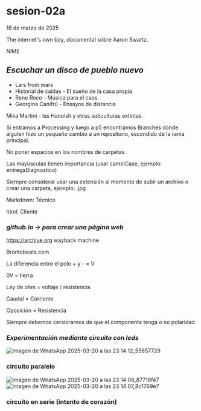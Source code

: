 # sesion-02a

18 de marzo de 2025

The internet's own boy, documental sobre Aaron Swartz.

NIME

## *Escuchar un disco de pueblo nuevo*

* Lars from mars
* Historial de caídas - El sueño de la casa propia
* Rene Roco - Música para el caos
* Georgina Canifrú - Ensayos de distancia

Mika Martini - las Hanoish y otras subculturas extintas

Si entramos a Processing y luego a p5 encontramos Branches donde alguien hizo un pequeño cambio a un repositorio, escondido de la rama principal.

No poner espacios en los nombres de carpetas.

Las mayúsculas tienen importancia (usar camelCase, ejemplo: entregaDiagnostico)

Siempre considerar usar una extensión al momento de subir un archivo o crear una carpeta, ejemplo: .jpg

Markdown: Técnico

html: Cliente

### *github.io -> para crear una página web*

<https://archive.org> wayback machine

Brontobeats.com

La diferencia entre el polo + y - = V

0V = tierra

Ley de ohm = voltaje / resistencia

Caudal = Corriente

Oposición = Resistencia

Siempre debemos cersiorarnos de que el componente tenga o no polaridad

### *Experimentación mediante circuito con leds* 

![Imagen de WhatsApp 2025-03-20 a las 23 14 12_55657729](https://github.com/user-attachments/assets/2412fc20-7b34-4282-8ff4-601a2348153b)
### circuito paralelo 

![Imagen de WhatsApp 2025-03-20 a las 23 14 06_87716f47](https://github.com/user-attachments/assets/ab9458c4-ba09-41ca-b39d-907d6f627505)
![Imagen de WhatsApp 2025-03-20 a las 23 14 07_8c1769e7](https://github.com/user-attachments/assets/8d56bbef-8b06-43a5-b316-9d4751dc7ebe)
### circuito en serie (intento de corazón)



